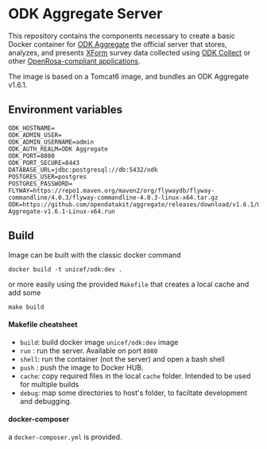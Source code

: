 ODK Aggregate Server
====================


This repository contains the components necessary to create a basic Docker
container for [ODK Aggregate](https://docs.opendatakit.org/aggregate-intro/) 
 the official server that stores, analyzes, and presents [XForm](https://docs.opendatakit.org/form-design-intro/)
  survey data collected using [ODK Collect](https://docs.opendatakit.org/collect-intro/) 
  or other [OpenRosa-compliant applications](https://docs.opendatakit.org/openrosa/).

The image is based on a Tomcat6 image, and bundles an ODK Aggregate v1.6.1.


Environment variables
---------------------

    ODK_HOSTNAME=
    ODK_ADMIN_USER=
    ODK_ADMIN_USERNAME=admin
    ODK_AUTH_REALM=ODK Aggregate
    ODK_PORT=8080
    ODK_PORT_SECURE=8443
    DATABASE_URL=jdbc:postgresql://db:5432/odk
    POSTGRES_USER=postgres
    POSTGRES_PASSWORD=    
    FLYWAY=https://repo1.maven.org/maven2/org/flywaydb/flyway-commandline/4.0.3/flyway-commandline-4.0.3-linux-x64.tar.gz
    ODK=https://github.com/opendatakit/aggregate/releases/download/v1.6.1/ODK-Aggregate-v1.6.1-Linux-x64.run


Build
-----

Image can be built with the classic docker command

    docker build -t unicef/odk:dev .
    
or more easily using the provided `Makefile` that creates a local cache and add some 

    make build
    
    
#### Makefile cheatsheet 

   - `build`: build docker image `unicef/odk:dev` image
   - `run`  : run the server. Available on port `8080`
   - `shell`: run the container (not the server) and open a bash shell
   - `push` : push the image to Docker HUB.
   - `cache`: copy required files in the local `cache` folder. Intended to be used for multiple builds 
   - `debug`: map some directories to host's folder, to faciltate development and debugging.
  
#### docker-composer

a `docker-composer.yml` is provided. 
 

  
